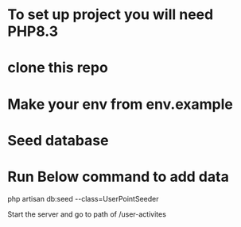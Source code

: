 # To set up project you will need PHP8.3

# clone this repo

# Make your env from env.example

# Seed database

# Run Below command to add data

php artisan db:seed --class=UserPointSeeder


Start the server and go to path of /user-activites
